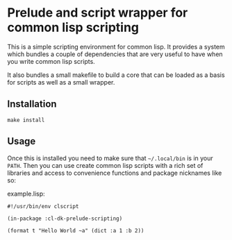# Prelude and script wrapper for common lisp scripting

This is a simple scripting environment for common lisp.
It provides a system which bundles a couple of dependencies that are very useful to have when you write common lisp scripts.

It also bundles a small makefile to build a core that can be loaded as a basis for scripts as well as a small wrapper.

## Installation

`make install`

## Usage

Once this is installed you need to make sure that `~/.local/bin` is in your `PATH`.
Then you can use create common lisp scripts with a rich set of libraries and access to convenience functions and package nicknames like so:

example.lisp:

```common-lisp
#!/usr/bin/env clscript

(in-package :cl-dk-prelude-scripting)

(format t "Hello World ~a" (dict :a 1 :b 2))
```
